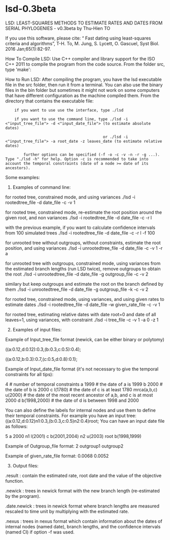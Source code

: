# lsd-0.3beta
LSD: LEAST-SQUARES METHODS TO ESTIMATE RATES AND DATES FROM SERIAL PHYLOGENIES - v0.3beta by Thu-Hien TO

If you use this software, please cite: “ Fast dating using least-squares criteria and algorithms”, T-H. To, M. Jung, S. Lycett, O. Gascuel, Syst Biol. 2016 Jan;65(1):82-97.


How To Compile LSD:
     Use C++ compiler and library support for the ISO C++ 2011 to compile the program from the code source. From the folder src, type 'make':
     
How to Run LSD:
	After compiling the program, you have the lsd executable file in the src folder, then run it from a terminal. You can also use the binary files in the bin folder but sometimes it might not work on some computers that have different configuration as the machine compiled them. From the directory that contains the executable file:
	
		if you want to use use the interface, type ./lsd
		
		if you want to use the command line, type ./lsd -i <"input_tree_file"> -d <"input_date_file"> (to estimate absolute dates)
		
		                                       or ./lsd -i <"input_tree_file"> -a root_date -z leaves_date (to estimate relative dates)
		                                       
			further options can be specified (-f -o -c -v -n -r -g ...). Type "./lsd -h" for help. Option -c is recommended to take into account the temporal constraints (date of a node >= date of its ancestors).

Some examples:

1) Examples of command line:

for rooted tree, constrained mode, and using variances
./lsd -i rootedtree_file -d date_file -c -v 1

for rooted tree, constrained mode, re-estimate the root position around the given root, and non variances
./lsd -i rootedtree_file -d date_file -c -r l

with the previous example, if you want to calculate confidence intervals from 100 simulated trees
./lsd -i rootedtree_file -d date_file -c -r l -f 100

for unrooted tree without outgroups, without constraints, estimate the root position, and using variances
./lsd -i unrootedtree_file -d date_file -c -v 1 -r a

for unrooted tree with outgroups, constrained mode, using variances from the estimated branch lengths (run LSD twice), remove outgroups to obtain the root
./lsd -i unrootedtree_file -d date_file -g outgroup_file -c -v 2

similary but keep outgroups and estimate the root on the branch defined by them
./lsd -i unrootedtree_file -d date_file -g outgroup_file -k -c -v 2

for rooted tree, constrained mode, using variances, and using given rates to estimate dates
./lsd -i rootedtree_file -d date_file -w given_rate_file -c -v 1

for rooted tree, estimating relative dates with date root=0 and date of all leaves=1, using variances, with constraint
./lsd -i tree_file -c -v 1 -a 0 -z 1


2) Examples of input files:

Example of Input_tree_file format (newick, can be either binary or polytomy)

((a:0.12,d:0.12):0.3,(b:0.3,c:0.5):0.4);

((a:0.12,b:0.3):0.7,(c:0.5,d:0.8):0.1);

Example of Input_date_file format (it's not necessary to give the temporal constraints for all tips):

  4                     # number of temporal constraints
  a 1999                # the date of a is 1999
  b 2000                # the date of b is 2000
  c l(1780)             # the date of c is at least 1780
  mrca(a,b,c) u(2000)   # the date of the most recent ancestor of a,b, and c is at most 2000
  d b(1998,2000)        # the date of d is between 1998 and 2000

You can also define the labels for internal nodes and use them to define their temporal constraints.
For example you have an input tree: ((a:0.12,d:0.12)n1:0.3,(b:0.3,c:0.5)n2:0.4)root;
You can have an input date file as follows:

  5
  a 2000
  n1 l(2001)
  c b(2001,2004)
  n2 u(2003)
  root b(1998,1999)

Example of Outgroup_file format:
	2
	outgroup1
	outgroup2

Example of given_rate_file format:
	0.0068
	0.0052

3) Output files: 

.result : contain the estimated rate, root date and the value of the objective function.

.newick : trees in newick format with the new branch length (re-estimated by the program).

.date.newick : trees in newick format where branch lengths are measured rescaled to time unit by multiplying with the estimated rate. 

.nexus : trees in nexus format which contain information about the dates of internal nodes (named date), branch lengths, and the confidence intervals (named CI) if option -f was used.
